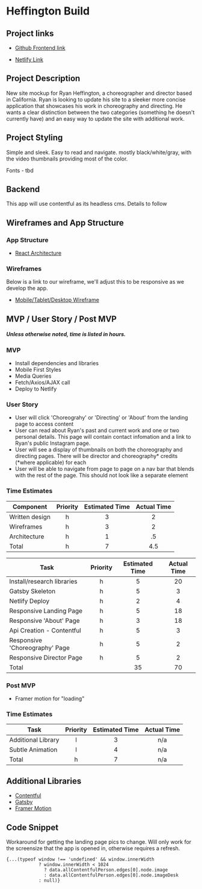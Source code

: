 # Heffington Build

## Project links

- [Github Frontend link](https://github.com/kilahsw/Heffington)

- [Netlify Link](https://heffington.netlify.app/)

## Project Description

New site mockup for Ryan Heffington, a choreographer and director based in California. Ryan is looking to update his site to a sleeker more concise application that showcases his work in choreography and directing. He wants a clear distinction between the two categories (something he doesn't currently have) and an easy way to update the site with additional work.

## Project Styling

Simple and sleek. Easy to read and navigate. mostly black/white/gray, with the video thumbnails providing most of the color.

Fonts - tbd

## Backend

This app will use contentful as its headless cms. Details to follow

## Wireframes and App Structure

### App Structure

- [React Architecture](https://docs.google.com/drawings/d/1K75zghGynQX5OM7mOXCzGqm9y4y0Ebru2bbdDTB8EqY/edit?usp=sharing)

### Wireframes

Below is a link to our wireframe, we'll adjust this to be responsive as we develop the app.

- [Mobile/Tablet/Desktop Wireframe](https://www.figma.com/file/uRWlZmceXKUMqw5nC9ztwR/Heffington?node-id=0%3A1)

## MVP / User Story / Post MVP

##### Unless otherwise noted, time is listed in hours.

### MVP

- Install dependencies and libraries
- Mobile First Styles
- Media Queries
- Fetch/Axios/AJAX call
- Deploy to Netlify

### User Story

- User will click 'Choreograhy' or 'Directing' or 'About' from the landing page to access content
- User can read about Ryan's past and current work and one or two personal details. This page will contain contact infomation and a link to Ryan's public Instagram page.
- User will see a display of thumbnails on both the choreography and directing pages. There will be director and choreography* credits (*where applicable) for each
- User will be able to navigate from page to page on a nav bar that blends with the rest of the page. This should not look like a separate element

### Time Estimates

| Component      | Priority | Estimated Time | Actual Time |
| -------------- | :------: | :------------: | :---------: |
| Written design |    h     |       3        |      2      |
| Wireframes     |    h     |       3        |      2      |
| Architecture   |    h     |       1        |     .5      |
| Total          |    h     |       7        |     4.5     |

| Task                           | Priority | Estimated Time | Actual Time |
| ------------------------------ | :------: | :------------: | :---------: |
| Install/research libraries     |    h     |       5        |     20      |
| Gatsby Skeleton                |    h     |       5        |      3      |
| Netlify Deploy                 |    h     |       2        |      4      |
| Responsive Landing Page        |    h     |       5        |     18      |
| Responsive 'About' Page        |    h     |       3        |     18      |
| Api Creation - Contentful      |    h     |       5        |      3      |
| Responsive 'Choreography' Page |    h     |       5        |      2      |
| Responsive Director Page       |    h     |       5        |      2      |
| Total                          |          |       35       |     70      |

### Post MVP

- Framer motion for "loading"

### Time Estimates

| Task               | Priority | Estimated Time | Actual Time |
| ------------------ | :------: | :------------: | :---------: |
| Additional Library |    l     |       3        |     n/a     |
| Subtle Animation   |    l     |       4        |     n/a     |
| Total              |    h     |       7        |     n/a     |

## Additional Libraries

- [Contentful](https://www.contentful.com/get-started/)
- [Gatsby](https://www.gatsbyjs.com/)
- [Framer Motion](https://www.framer.com/motion/)

## Code Snippet

Workaround for getting the landing page pics to change. Will only work for the screensize that the app is opened in, otherwise requires a refresh.
```
{...(typeof window !== 'undefined' && window.innerWidth
            ? window.innerWidth < 1024
              ? data.allContentfulPerson.edges[0].node.image
              : data.allContentfulPerson.edges[0].node.imageDesk
            : null)}
